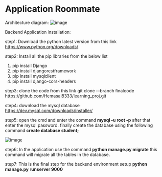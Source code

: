 # Application Roommate


Architecture diagram:
![image](https://github.com/Hemasai8333/learning_proj/assets/115783953/b1379de9-2264-4dde-b84a-0fc1587a32c5)



Backend Application installation:

step1: Download the python latest version from this link https://www.python.org/downloads/

step2: Install all the pip libraries from the below list 
  1. pip install Django
  2. pip install djangorestframework
  3. pip install mysqlclient
  4. pip install django-cors-headers

step3: clone the code from this link 
    git clone --branch finalcode https://github.com/Hemasai8333/learning_proj.git

step4: download the mysql database https://dev.mysql.com/downloads/installer/

step5: open the cmd and enter the command **mysql -u root -p** after that enter the mysql password. finally create the database using the following command **create database student;**

![image](https://github.com/Hemasai8333/learning_proj/assets/115783953/c90f2d99-b1a5-4467-9ebf-c4da6288456c)

step6: In the application use the command **python manage.py migrate** this command will migrate all the tables in the database.

step7: This is the final step for the backend environment setup **python manage.py runserver 9000**

